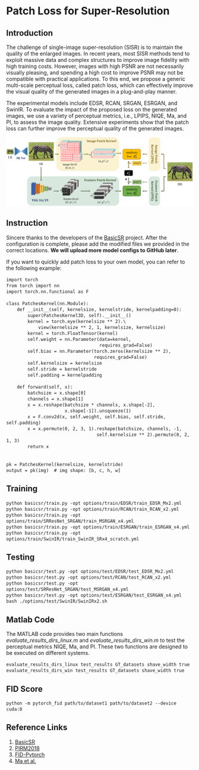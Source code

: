 # **Patch Loss for Super-Resolution**
## Introduction

The challenge of single-image super-resolution (SISR) is to maintain the quality of the enlarged images. In recent years, most SISR methods tend to exploit massive data and complex structures to improve image fidelity with high training costs. However, images with high PSNR are not necessarily visually pleasing, and spending a high cost to improve PSNR may not be compatible with practical applications. To this end, we propose a generic multi-scale perceptual loss, called patch loss, which can effectively improve the visual quality of the generated images in a plug-and-play manner.

The experimental models include EDSR, RCAN, SRGAN, ESRGAN, and SwinIR. To evaluate the impact of the proposed loss on the generated images, we use a variety of perceptual metrics, i.e., LPIPS, NIQE, Ma, and PI, to assess the image quality. Extensive experiments show that the patch loss can further improve the perceptual quality of the generated images.


![The proposed patch loss](https://github.com/Suanmd/Patch-Loss-for-Super-Resolution/blob/main/utils/img/example.png)

## Instruction
Sincere thanks to the developers of the [BasicSR](https://github.com/XPixelGroup/BasicSR) project. After the configuration is complete, please add the modified files we provided in the correct locations. **We will upload more model configs to GitHub later**.

If you want to quickly add patch loss to your own model, you can refer to the following example:

    import torch
    from torch import nn
    import torch.nn.functional as F
    
    class PatchesKernel(nn.Module):
        def __init__(self, kernelsize, kernelstride, kernelpadding=0):
            super(PatchesKernel3D, self).__init__()
            kernel = torch.eye(kernelsize ** 2).\
                view(kernelsize ** 2, 1, kernelsize, kernelsize)
            kernel = torch.FloatTensor(kernel)
            self.weight = nn.Parameter(data=kernel,
                                       requires_grad=False)
            self.bias = nn.Parameter(torch.zeros(kernelsize ** 2),
                                     requires_grad=False)
            self.kernelsize = kernelsize
            self.stride = kernelstride
            self.padding = kernelpadding
    
        def forward(self, x):
            batchsize = x.shape[0]
            channels = x.shape[1]
            x = x.reshape(batchsize * channels, x.shape[-2],
                          x.shape[-1]).unsqueeze(1)
            x = F.conv2d(x, self.weight, self.bias, self.stride, self.padding)
            x = x.permute(0, 2, 3, 1).reshape(batchsize, channels, -1,
                                      self.kernelsize ** 2).permute(0, 2, 1, 3)
            return x
    
    
    pk = PatchesKernel(kernelsize, kernelstride)
    output = pk(img)  # img shape: [b, c, h, w]


## Training

    python basicsr/train.py -opt options/train/EDSR/train_EDSR_Mx2.yml
    python basicsr/train.py -opt options/train/RCAN/train_RCAN_x2.yml
    python basicsr/train.py -opt options/train/SRResNet_SRGAN/train_MSRGAN_x4.yml
    python basicsr/train.py -opt options/train/ESRGAN/train_ESRGAN_x4.yml
    python basicsr/train.py -opt options/train/SwinIR/train_SwinIR_SRx4_scratch.yml

## Testing

    python basicsr/test.py -opt options/test/EDSR/test_EDSR_Mx2.yml
    python basicsr/test.py -opt options/test/RCAN/test_RCAN_x2.yml
    python basicsr/test.py -opt options/test/SRResNet_SRGAN/test_MSRGAN_x4.yml
    python basicsr/test.py -opt options/test/ESRGAN/test_ESRGAN_x4.yml
    bash ./options/test/SwinIR/SwinIRx2.sh

## Matlab Code

The MATLAB code provides two main functions *evaluate_results_dirs_linux.m* and *evaluate_results_dirs_win.m* to test the perceptual metrics NIQE, Ma, and PI. These two functions are designed to be executed on different systems.

    evaluate_results_dirs_linux test_results GT_datasets shave_width true
    evaluate_results_dirs_win test_results GT_datasets shave_width true

## FID Score

    python -m pytorch_fid path/to/dataset1 path/to/dataset2 --device cuda:0

## Reference Links

 1. [BasicSR](https://github.com/XPixelGroup/BasicSR)
 2. [PIRM2018](https://github.com/roimehrez/PIRM2018)
 3. [FID-Pytorch](https://github.com/mseitzer/pytorch-fid)
 4. [Ma et al.](https://github.com/chaoma99/sr-metric)

